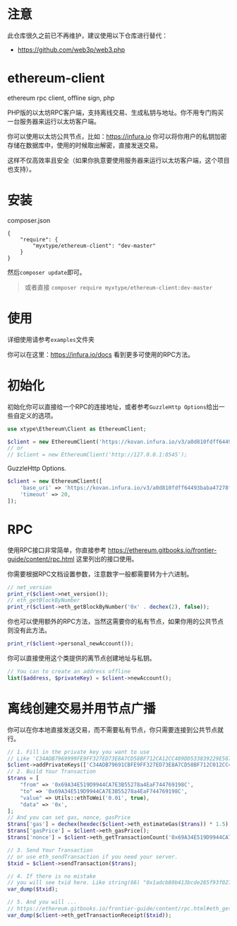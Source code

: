 # 注意
此仓库很久之前已不再维护，建议使用以下仓库进行替代：
- https://github.com/web3p/web3.php

# ethereum-client
ethereum rpc client, offline sign, php

PHP版的以太坊RPC客户端，支持离线交易、生成私钥与地址。你不用专门购买一台服务器来运行以太坊客户端。

你可以使用以太坊公共节点，比如：https://infura.io 你可以将你用户的私钥加密存储在数据库中，使用的时候取出解密，直接发送交易。

这样不仅高效率且安全（如果你执意要使用服务器来运行以太坊客户端，这个项目也支持）。

# 安装
composer.json
```
{
    "require": {
        "myxtype/ethereum-client": "dev-master"
    }
}
```

然后`composer update`即可。

> 或者直接 `composer require myxtype/ethereum-client:dev-master`

# 使用
详细使用请参考`examples`文件夹

你可以在这里：https://infura.io/docs 看到更多可使用的RPC方法。

# 初始化

初始化你可以直接给一个RPC的连接地址，或者参考`GuzzleHttp Options`给出一些自定义的选项。

```php
use xtype\Ethereum\Client as EthereumClient;

$client = new EthereumClient('https://kovan.infura.io/v3/a0d810fdff64493baba47278f3ebad27');
// or
// $client = new EthereumClient('http://127.0.0.1:8545');
```

GuzzleHttp Options.
```php
$client = new EthereumClient([
    'base_uri' => 'https://kovan.infura.io/v3/a0d810fdff64493baba47278f3ebad27',
    'timeout' => 20,
]);
```

# RPC

使用RPC接口非常简单，你直接参考 https://ethereum.gitbooks.io/frontier-guide/content/rpc.html 这里列出的接口使用。

你需要根据RPC文档设置参数，注意数字一般都需要转为十六进制。
```php
// net_version
print_r($client->net_version());
// eth_getBlockByNumber
print_r($client->eth_getBlockByNumber('0x' . dechex(2), false));
```

你也可以使用额外的RPC方法，当然这需要你的私有节点，如果你用的公共节点则没有此方法。
```php
print_r($client->personal_newAccount());
```

你可以直接使用这个类提供的离节点创建地址与私钥。
```php
// You can to create an address offline
list($address, $privateKey) = $client->newAccount();
```

# 离线创建交易并用节点广播

你可以在你本地直接发送交易，而不需要私有节点，你只需要连接到公共节点就行。

```php
// 1. Fill in the private key you want to use
// Like 'C34ADB7969999FE9FF327ED73E8A7CD58BF712CA12CC489DD533839229E567EB'
$client->addPrivateKeys(['C34ADB79691CBFE9FF327ED73E8A7CD58BF712C012CC489DD533839119E567EB']);
// 2. Build Your Transaction
$trans = [
    "from" => '0x69A34E519D9944CA7E3B55278a4EaF744769198C',
    "to" => '0x69A34E519D9944CA7E3B55278a4EaF744769198C',
    "value" => Utils::ethToWei('0.01', true),
    "data" => '0x',
];
// And you can set gas, nonce, gasPrice
$trans['gas'] = dechex(hexdec($client->eth_estimateGas($trans)) * 1.5);
$trans['gasPrice'] = $client->eth_gasPrice();
$trans['nonce'] = $client->eth_getTransactionCount('0x69A34E519D9944CA7E3B55278a4EaF744769198C', 'pending');

// 3. Send Your Transaction
// or use eth_sendTransaction if you need your server.
$txid = $client->sendTransaction($trans);

// 4. If there is no mistake
// you will see txid here. Like string(66) "0x1adcb80b413bcde285f93f0274e6cf04bc016e8813c8390ff31a6ccb43e75f51"
var_dump($txid);

// 5. And you will ...
// https://ethereum.gitbooks.io/frontier-guide/content/rpc.html#eth_gettransactionreceipt
var_dump($client->eth_getTransactionReceipt($txid));
```
